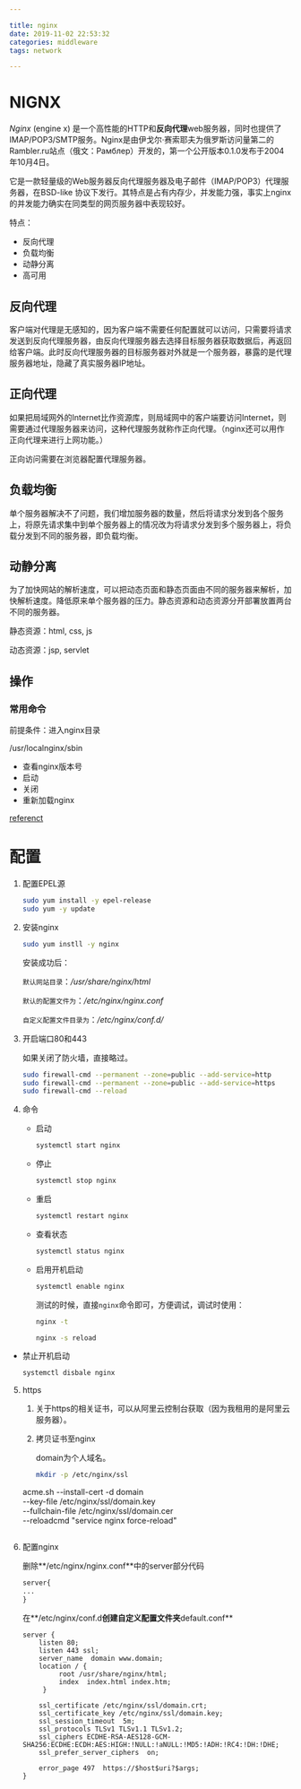 ```yaml
---

title: nginx
date: 2019-11-02 22:53:32
categories: middleware
tags: network

---
```


# NIGNX

*Nginx* (engine x) 是一个高性能的HTTP和**反向代理**web服务器，同时也提供了IMAP/POP3/SMTP服务。Nginx是由伊戈尔·赛索耶夫为俄罗斯访问量第二的Rambler.ru站点（俄文：Рамблер）开发的，第一个公开版本0.1.0发布于2004年10月4日。

它是一款轻量级的Web服务器反向代理服务器及电子邮件（IMAP/POP3）代理服务器，在BSD-like 协议下发行。其特点是占有内存少，并发能力强，事实上nginx的并发能力确实在同类型的网页服务器中表现较好。

特点：

- 反向代理
- 负载均衡
- 动静分离
- 高可用

## 反向代理

客户端对代理是无感知的，因为客户端不需要任何配置就可以访问，只需要将请求发送到反向代理服务器，由反向代理服务器去选择目标服务器获取数据后，再返回给客户端。此时反向代理服务器的目标服务器对外就是一个服务器，暴露的是代理服务器地址，隐藏了真实服务器IP地址。

## 正向代理

如果把局域网外的Internet比作资源库，则局域网中的客户端要访问Internet，则需要通过代理服务器来访问，这种代理服务就称作正向代理。（nginx还可以用作正向代理来进行上网功能。）

正向访问需要在浏览器配置代理服务器。

## 负载均衡

单个服务器解决不了问题，我们增加服务器的数量，然后将请求分发到各个服务上，将原先请求集中到单个服务器上的情况改为将请求分发到多个服务器上，将负载分发到不同的服务器，即负载均衡。

## 动静分离

为了加快网站的解析速度，可以把动态页面和静态页面由不同的服务器来解析，加快解析速度。降低原来单个服务器的压力。静态资源和动态资源分开部署放置两台不同的服务器。

静态资源：html, css, js

动态资源：jsp, servlet

## 操作

### 常用命令

前提条件：进入nginx目录

/usr/localnginx/sbin

- 查看nginx版本号
- 启动
- 关闭
- 重新加载nginx

[referenct](https://mp.weixin.qq.com/s/PeNWaCDf_6gp2fCQa0Gvng)

# 配置

1. 配置EPEL源
   
   ```bash
   sudo yum install -y epel-release
   sudo yum -y update
   ```

2. 安装nginx
   
   ```bash
   sudo yum instll -y nginx
   ```
   
   安装成功后：
   
   `默认网站目录`：_/usr/share/nginx/html_
   
   `默认的配置文件为`：_/etc/nginx/nginx.conf_
   
   `自定义配置文件目录为`：_/etc/nginx/conf.d/_

3. 开启端口80和443
   
   如果关闭了防火墙，直接略过。
   
   ```bash
   sudo firewall-cmd --permanent --zone=public --add-service=http
   sudo firewall-cmd --permanent --zone=public --add-service=https
   sudo firewall-cmd --reload
   ```

4. 命令
   
   - 启动
     
     ```bash
     systemctl start nginx
     ```
   
   - 停止
     
     ```bash
     systemctl stop nginx
     ```
   
   - 重启
     
     ```bash
     systemctl restart nginx
     ```
   
   - 查看状态
     
     ```bash
     systemctl status nginx
     ```
   
   - 启用开机启动
     
     ```bash
     systemctl enable nginx
     ```
     
     测试的时候，直接`nginx`命令即可，方便调试，调试时使用：
     
     ```bash
     nginx -t
     ```
     
     ```bash
     nginx -s reload
     ```
- 禁止开机启动
  
  ```bash
  systemctl disbale nginx
  ```
5. https
   
   1. 关于https的相关证书，可以从阿里云控制台获取（因为我租用的是阿里云服务器）。
   
   2. 拷贝证书至nginx
      
      domain为个人域名。
      
      ```bash
      mkdir -p /etc/nginx/ssl
      ```
   
   acme.sh --install-cert -d domain \
      --key-file       /etc/nginx/ssl/domain.key  \
      --fullchain-file /etc/nginx/ssl/domain.cer \
      --reloadcmd     "service nginx force-reload"
   
   ```
   
   ```

6. 配置nginx
   
   删除**/etc/nginx/nginx.conf**中的server部分代码
   
   ```markdown
   server{
   ...
   }
   ```
   
   在**/etc/nginx/conf.d**创建自定义配置文件夹**default.conf**
   
   ```properties
   server {
       listen 80;
       listen 443 ssl;
       server_name  domain www.domain;
       location / {
            root /usr/share/nginx/html;
            index  index.html index.htm;
        }
   
       ssl_certificate /etc/nginx/ssl/domain.crt;
       ssl_certificate_key /etc/nginx/ssl/domain.key;
       ssl_session_timeout  5m;
       ssl_protocols TLSv1 TLSv1.1 TLSv1.2;
       ssl_ciphers ECDHE-RSA-AES128-GCM-SHA256:ECDHE:ECDH:AES:HIGH:!NULL:!aNULL:!MD5:!ADH:!RC4:!DH:!DHE;
       ssl_prefer_server_ciphers  on;
   
       error_page 497  https://$host$uri?$args;
   }
   ```
